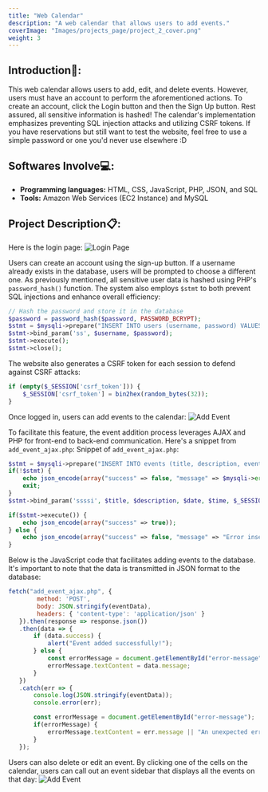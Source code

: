 ```yaml
---
title: "Web Calendar"
description: "A web calendar that allows users to add events."
coverImage: "Images/projects_page/project_2_cover.png"
weight: 3
---
```


## Introduction📓:
This web calendar allows users to add, edit, and delete events. However, users must have an account to perform the aforementioned actions. To create an account, click the Login button and then the Sign Up button. Rest assured, all sensitive information is hashed! The calendar's implementation emphasizes preventing SQL injection attacks and utilizing CSRF tokens. If you have reservations but still want to test the website, feel free to use a simple password or one you'd never use elsewhere :D

## Softwares Involve💻:
- **Programming languages:** HTML, CSS, JavaScript, PHP, JSON, and SQL
- **Tools:** Amazon Web Services (EC2 Instance) and MySQL

## Project Description📋:
Here is the login page:
![Login Page](/Images/projects_content/project_2/login_page.png)

Users can create an account using the sign-up button. If a username already exists in the database, users will be prompted to choose a different one. As previously mentioned, all sensitive user data is hashed using PHP's `password_hash()` function. The system also employs `$stmt` to both prevent SQL injections and enhance overall efficiency:

```php
// Hash the password and store it in the database
$password = password_hash($password, PASSWORD_BCRYPT);
$stmt = $mysqli->prepare("INSERT INTO users (username, password) VALUES (?, ?)");
$stmt->bind_param('ss', $username, $password);
$stmt->execute();
$stmt->close();

```
The website also generates a CSRF token for each session to defend against CSRF attacks:
```php
if (empty($_SESSION['csrf_token'])) {
    $_SESSION['csrf_token'] = bin2hex(random_bytes(32));
}
```

Once logged in, users can add events to the calendar:
![Add Event](/Images/projects_content/project_2/add_event.png)

To facilitate this feature, the event addition process leverages AJAX and PHP for front-end to back-end communication. Here's a snippet from `add_event_ajax.php`:
Snippet of `add_event_ajax.php`:
```php
$stmt = $mysqli->prepare("INSERT INTO events (title, description, event_date, event_time, user_id) VALUES (?, ?, ?, ?, ?)");
if(!$stmt) {
    echo json_encode(array("success" => false, "message" => $mysqli->error));
    exit;
}
$stmt->bind_param('ssssi', $title, $description, $date, $time, $_SESSION['user_id']);

if($stmt->execute()) {
    echo json_encode(array("success" => true));
} else {
    echo json_encode(array("success" => false, "message" => "Error inserting event."));
}
```

Below is the JavaScript code that facilitates adding events to the database. It's important to note that the data is transmitted in JSON format to the database:

```javascript
fetch("add_event_ajax.php", {
        method: 'POST',
        body: JSON.stringify(eventData),
        headers: { 'content-type': 'application/json' }
   }).then(response => response.json())
   .then(data => {
       if (data.success) {
           alert("Event added successfully!");
       } else {
           const errorMessage = document.getElementById("error-message");
           errorMessage.textContent = data.message;
       }
   })
   .catch(err => {
       console.log(JSON.stringify(eventData));
       console.error(err);

       const errorMessage = document.getElementById("error-message");
       if(errorMessage) {
           errorMessage.textContent = err.message || "An unexpected error occurred.";
       }
   });
   ```

   Users can also delete or edit an event. By clicking one of the cells on the calendar, users can call out an event sidebar that displays all the events on that day:
   ![Add Event](/Images/projects_content/project_2/edit_event.png)

